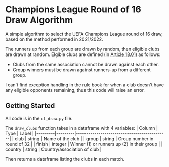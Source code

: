 # Champions League Round of 16 Draw Algorithm
A simple algorithm to select the UEFA Champions League round of 16 draw, based on the method performed in 2021/2022. 

The runners up from each group are drawn by random, then eligible clubs are drawn at random. Elgible clubs are defined (in [Article 18.01](https://documents.uefa.com/r/Regulations-of-the-UEFA-Champions-League-2021/22/Article-18-Match-system-round-of-16-quarter-finals-and-semi-finals-Online)) as follows:
- Clubs from the same association cannot be drawn against each other.
- Group winners must be drawn against runners-up from a different group.

I can't find exception handling in the rule book for when a club doesn't have any eligible opponents remaining, thus this code will raise an error.

## Getting Started
All code is in the `cl_draw.py` file.

The `draw_clubs` function takes in a dataframe with 4 variables:
| Column  | Type    | Label                                       |
|---------|---------|---------------------------------------------|
| club    | string  | Name of the club                            |
| group   | string  | Group number in round of 32                 |
| finish  | integer | Winner (1) or runners up (2) in their group |
| country | string  | Country/association of club                 |

Then returns a dataframe listing the clubs in each match.
